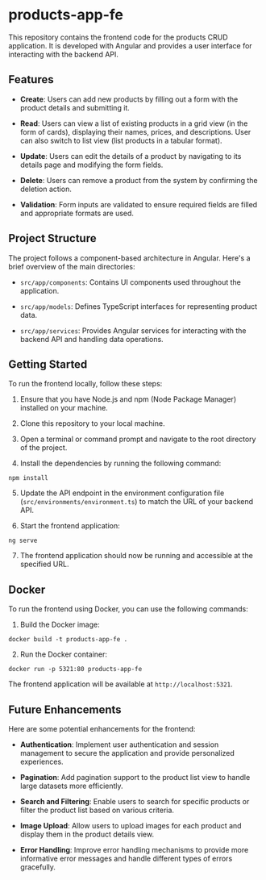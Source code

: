 # products-app-fe

This repository contains the frontend code for the products CRUD application. It is developed with Angular and provides a user interface for interacting with the backend API.

## Features

- **Create**: Users can add new products by filling out a form with the product details and submitting it.

- **Read**: Users can view a list of existing products in a grid view (in the form of cards), displaying their names, prices, and descriptions. User can also switch to list view (list products in a tabular format).

- **Update**: Users can edit the details of a product by navigating to its details page and modifying the form fields.

- **Delete**: Users can remove a product from the system by confirming the deletion action.

- **Validation**: Form inputs are validated to ensure required fields are filled and appropriate formats are used.

## Project Structure

The project follows a component-based architecture in Angular. Here's a brief overview of the main directories:

- `src/app/components`: Contains UI components used throughout the application.

- `src/app/models`: Defines TypeScript interfaces for representing product data.

- `src/app/services`: Provides Angular services for interacting with the backend API and handling data operations.

## Getting Started

To run the frontend locally, follow these steps:

1. Ensure that you have Node.js and npm (Node Package Manager) installed on your machine.

2. Clone this repository to your local machine.

3. Open a terminal or command prompt and navigate to the root directory of the project.

4. Install the dependencies by running the following command:
```
npm install
````

5. Update the API endpoint in the environment configuration file (`src/environments/environment.ts`) to match the URL of your backend API.

6. Start the frontend application:
```
ng serve
```
7. The frontend application should now be running and accessible at the specified URL.

## Docker

To run the frontend using Docker, you can use the following commands:

1. Build the Docker image:
```
docker build -t products-app-fe .
```
2. Run the Docker container:
```
docker run -p 5321:80 products-app-fe
```
The frontend application will be available at `http://localhost:5321`.
## Future Enhancements

Here are some potential enhancements for the frontend:

- **Authentication**: Implement user authentication and session management to secure the application and provide personalized experiences.

- **Pagination**: Add pagination support to the product list view to handle large datasets more efficiently.

- **Search and Filtering**: Enable users to search for specific products or filter the product list based on various criteria.

- **Image Upload**: Allow users to upload images for each product and display them in the product details view.

- **Error Handling**: Improve error handling mechanisms to provide more informative error messages and handle different types of errors gracefully.


